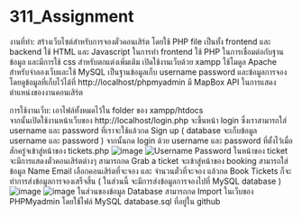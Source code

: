 # 311_Assignment

งานที่ทำ:
สร้างเว็บไซต์สำหรับการจองตั๋วคอนเสิร์ต โดยใช้ PHP file เป็นทั้ง frontend และ backend ใช้ HTML และ Javascript ในการทำ frontend 
ใช้ PHP ในการเชื่อมต่อกับฐานข้อมูล และมีการใช้ css สำหรับตกแต่งเพิ่มเติม
เปิดใช้งานเว็บด้วย xampp ใช้โมดูล Apache สำหรับจำลองเว็บและใช้ MySQL เป็นฐานข้อมูลเก็บ username password และข้อมูลการจอง 
โดยดูข้อมูลที่เก็บไว้ได้ที่ http://localhost/phpmyadmin 
มี MapBox API ในการแสดงตำแหน่งของงานคอนเสิร์ต 

การใช้งานเว็บ:
เอาไฟล์ทั้งหมดไว้ใน folder ของ xampp/htdocs  
จากนั้นเปิดใช้งานหน้าเว็บของ http://localhost/login.php จะขึ้นหน้า login ซึ่งเราสามารถใส่ username และ password 
ที่เราจะใช้แล้วกด Sign up ( database จะเก็บข้อมูล username และ password ) จากนั้นกด login ด้วย username และ password ที่ตั้งไว้เมื่อสักครู่จเข้าสู่หน้าของ tickets.php
![image](https://user-images.githubusercontent.com/90896943/226114060-6d2b83b0-3169-4ff3-a7c3-3004276015e0.png)
![Username Password](https://user-images.githubusercontent.com/90896943/226114019-e15f06e8-c01d-4933-8c15-838732a4e952.jpg)
ในหน้าของ ticket  จะมีการแสดงตั๋วคอนเสิร์ตต่างๆ สามารถกด Grab a ticket จะเข้าสู่หน้าของ booking 
สามารถใส่ข้อมูล Name Email  เลือกคอนเสิร์ตที่จะจอง และ จำนวนตั๋วที่จะจอง แล้วกด Book Tickets ก็จะทำการส่งข้อมูลการจองเสร็จสิ้น
( ในส่วนนี้ จะมีการส่งข้อมูลการจองไปที่ MySQL database )
![image](https://user-images.githubusercontent.com/90896943/226114124-5ecb8615-e690-4483-a777-b888aa634b95.png)
![image](https://user-images.githubusercontent.com/90896943/226114144-0a520790-49f1-4ae0-abbe-deb154784287.png)
ในส่วนของข้อมูล Database สามารถกด Import ในเว็บของ PHPMyadmin โดยใช้ไฟล์ MySQL database.sql ที่อยู่ใน github 
